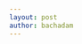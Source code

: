 ```yaml
---
layout: post
author: bachadam
---
```


<script src="{{ base.url | prepend: site.url }}/assets/js/20181119_rotationCube.js"></script>
